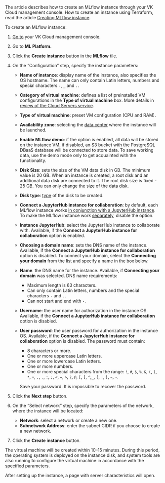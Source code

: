 <info>

The article describes how to create an MLflow instance through your VK Cloud management console. How to create an instance using Terraform, read the article [Creating MLflow instance](/en/tools-for-using-services/terraform/how-to-guides/mlplatform/mlflow).

</info>

To create an MLflow instance:

1. [Go to](https://cloud.vk.com/app/en) your VK Cloud management console.
1. Go to **ML Platform**.
1. Click the **Create instance** button in the **MLflow** tile.
1. On the “Configuration” step, specify the instance parameters:

    - **Name of instance**: display name of the instance, also specifies the OS hostname. The name can only contain Latin letters, numbers and special characters `-`, `_` and `.`.
    - **Category of virtual machine**: defines a list of preinstalled VM configurations in the **Type of virtual machine** box. More details in [review of the Cloud Servers service](/en/computing/iaas/concepts/about#flavors).
    - **Type of virtual machine**: preset VM configuration (CPU and RAM).
    - **Availability zone**: selecting the [data center](/en/intro/start/concepts/architecture#az) where the instance will be launched.
    - **Enable MLflow demo**: if the option is enabled, all data will be stored on the instance VM, if disabled, an S3 bucket with the PostgreSQL DBaaS database will be connected to store data. To save working data, use the demo mode only to get acquainted with the functionality.
    - **Disk Size**: sets the size of the VM data disk in GB. The minimum value is 20 GB. When an instance is created, a root disk and an additional data disk are connected to it. The root disk size is fixed - 25 GB. You can only change the size of the data disk.
    - **Disk type**: [type](/en/computing/iaas/concepts/volume-sla/) of the disk to be created.
    - **Connect a JupyterHub instance for collaboration**: by default, each MLflow instance works [in conjunction with a JupyterHub instance](../../../concepts/mlflow-modes#with_jh). To make the MLflow instance work [separately](../../../concepts/mlflow-modes#standalone), disable the option.
    - **Instance JupyterHub**: select the JupyterHub instance to collaborate with. Available, if the **Connect a JupyterHub instance for collaboration** option is enabled.
    - **Choosing a domain name**: sets the DNS name of the instance. Available, if the **Connect a JupyterHub instance for collaboration** option is disabled. To connect your domain, select the **Connecting your domain** from the list and specify a name in the box below.
    - **Name**: the DNS name for the instance. Available, if **Connecting your domain** was selected. DNS name requirements:

      - Maximum length is 63 characters.
      - Can only contain Latin letters, numbers and the special characters `-` and `.`.
      - Can not start and end  with `-`.
    - **Username**: the user name for authorization in the instance OS. Available, if the **Connect a JupyterHub instance for collaboration** option is disabled.
    - **User password**: the user password for authorization in the instance OS. Available, if the **Connect a JupyterHub instance for collaboration** option is disabled. The password must contain:

        - 8 characters or more.
        - One or more uppercase Latin letters.
        - One or more lowercase Latin letters.
        - One or more numbers.
        - One or more special characters from the range: `!`, `#`, `$`, `%`, `&`, `(`, `)`, `*`, `+`, `,`, `.`, `:`, `;`, `<`, `=`, `>`, `?`, `@`, `[`, `]`, `^`,`_`, `{`, `|`, `}`, `~`, `-`.

        <err>

        Save your password. It is impossible to recover the password.

        </err>

1. Click the **Next step** button.

1. On the “Select network” step, specify the parameters of the network, where the instance will be located:

    - **Network**: select a network or create a new one.
    - **Subnetwork Address**: enter the subnet CIDR if you choose to create a new network.

1. Click the **Create instance** button.

The virtual machine will be created within 10–15 minutes. During this period, the operating system is deployed on the instance disk, and system tools are also running to configure the virtual machine in accordance with the specified parameters.

After setting up the instance, a page with server characteristics will open.
